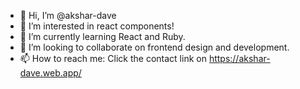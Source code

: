 - 👋 Hi, I’m @akshar-dave
- 👀 I’m interested in react components!
- 🌱 I’m currently learning React and Ruby.
- 💞️ I’m looking to collaborate on frontend design and development.
- 📫 How to reach me: Click the contact link on https://akshar-dave.web.app/

<!---
akshar-dave/akshar-dave is a ✨ special ✨ repository because its `README.md` (this file) appears on your GitHub profile.
You can click the Preview link to take a look at your changes.
--->
